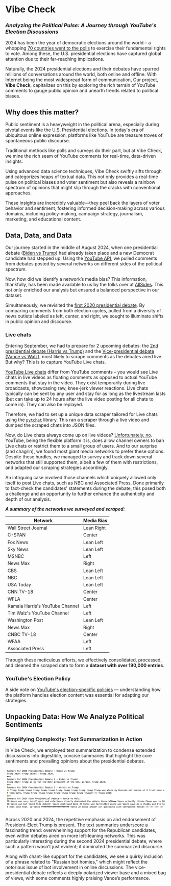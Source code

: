 # Vibe Check

### _Analyzing the Political Pulse: A Journey through YouTube's Election Discussions_

2024 has been the year of democratic elections around the world – a whopping [70 countries went to the polls](https://www.cnn.com/2024/07/08/world/global-elections-2024-maps-charts-dg/index.html) to exercise their fundamental rights to vote. Among these, the U.S. presidential elections have captured global attention due to their far-reaching implications.

Naturally, the 2024 presidential elections and their debates have spurred millions of conversations around the world, both online and offline. With Internet being the most widespread form of communication, Our project, **Vibe Check**, capitalizes on this by exploring the rich terrain of YouTube comments to gauge public opinion and unearth trends related to political biases.

## Why does this matter?
Public sentiment is a heavyweight in the political arena, especially during pivotal events like the U.S. Presidential elections. In today's era of ubiquitous online expression, platforms like YouTube are treasure troves of spontaneous public discourse.

Traditional methods like polls and surveys do their part, but at Vibe Check, we mine the rich seam of YouTube comments for real-time, data-driven insights.

Using advanced data science techniques, Vibe Check swiftly sifts through and categorizes heaps of textual data. This not only provides a real-time pulse on political biases and voter sentiment but also reveals a rainbow spectrum of opinions that might slip through the cracks with conventional approaches.

These insights are incredibly valuable—they peel back the layers of voter behavior and sentiment, fostering informed decision-making across various domains, including policy-making, campaign strategy, journalism, marketing, and educational content.

## Data, Data, and Data

Our journey started in the middle of August 2024, when one presidential debate ([Biden vs Trump](https://en.wikipedia.org/wiki/2024_Joe_Biden%E2%80%93Donald_Trump_presidential_debate)) had already taken place and a new Democrat candidate had stepped up. Using the [YouTube API](https://developers.google.com/youtube/v3/getting-started), we pulled comments from debates posted by several networks on different sides of the political spectrum.

Now, how did we identify a network’s media bias? This information, thankfully, has been made available to us by the folks over at [AllSides](https://www.allsides.com/media-bias/media-bias-chart). This not only enriched our analysis but ensured a balanced perspective in our dataset.

Simultaneously, we revisited the [first 2020 presidential debate](https://en.wikipedia.org/wiki/2020_United_States_presidential_debates#September_29:_First_presidential_debate_(Case_Western_Reserve_University)). By comparing comments from both election cycles, pulled from a diversity of news outlets labeled as left, center, and right, we sought to illuminate shifts in public opinion and discourse.

### Live chats

Entering September, we had to prepare for 2 upcoming debates: the [2nd presidential debate (Harris vs Trump)](https://en.wikipedia.org/wiki/2024_United_States_presidential_debates#September_10:_Second_presidential_debate_(ABC,_Philadelphia)) and the [Vice-presidential debate (Vance vs Walz)](https://en.wikipedia.org/wiki/2024_United_States_presidential_debates#October_1:_Vice_presidential_debate_(CBS,_New_York_City)), most likely to scrape comments as the debates aired live. But why? This is to capture YouTube Live chats.

[YouTube Live chats](https://support.google.com/youtube/answer/2524549?hl=en) differ from YouTube comments – you would see Live chats in live videos as floating comments as opposed to actual YouTube comments that stay in the video. They exist temporarily during live broadcasts, showcasing raw, knee-jerk viewer reactions. Live chats typically can be sent by any user and stay for as long as the livestream lasts (but can take up to 24 hours after the live video posting for all chats to come in). They can also be replayed.

Therefore, we had to set up a unique data scraper tailored for Live chats using the  [`pytchat`](https://github.com/taizan-hokuto/pytchat) library. This ran a scraper through a live video and dumped the scraped chats into JSON files.

Now, do Live chats always come up on live videos? [Unfortunately, no]( https://support.google.com/youtube/answer/9826490?hl=en#zippy=%2Caccess-channel-activity-from-live-chat-feed). YouTube, being the flexible platform it is, does allow channel owners to ban Live chats or restrict them to a small group of users. And to our surprise (and chagrin), we found most giant media networks to prefer these options. Despite these hurdles, we managed to survey and track down several networks that still supported them, albeit a few of them with restrictions, and adapted our scraping strategies accordingly.

An intriguing case involved those channels which uniquely allowed only itself to post Live chats, such as NBC and Associated Press. Done primarily to fact-check the candidates' statements during the debate, this posed both a challenge and an opportunity to further enhance the authenticity and depth of our analysis.

**_A summary of the networks we surveyed and scraped:_**

| **Network**                     | **Media Bias** |
|---------------------------------|----------------|
| Wall Street Journal             | Lean Right     |      
| C-SPAN                          | Center         |
| Fox News                        | Lean Left      |
| Sky News                        | Lean Left      |
| MSNBC                           | Left           |
| News Max                        | Right          |
| CBS                             | Lean Left      |
| NBC                             | Lean Left      |
| USA Today                       | Lean Left      |
| CNN TV-18                       | Center         |
| WFLA                            | Center         |
| Kamala Harris's YouTube Channel | Left           |
| Tim Walz's YouTube Channel      | Left           |
| Washington Post                 | Lean Left      |
| News Max                        | Right          |
| CNBC TV-18                      | Center         |
| WFAA                            | Left           |
| Associated Press                | Left           |

Through these meticulous efforts, we effectively consolidated, processed, and cleaned the scraped data to form a **dataset with over 190,000 entries**.

### YouTube's Election Policy

A side note on [YouTube's election-specific policies](https://www.youtube.com/howyoutubeworks/our-commitments/supporting-political-integrity/) — understanding how the platform handles election content was essential for adapting our strategies.

## Unpacking Data: How We Analyze Political Sentiments

### Simplifying Complexity: Text Summarization in Action

In Vibe Check, we employed text summarization to condense extended discussions into digestible, concise summaries that highlight the core sentiments and prevailing opinions about the presidential debates.

![Text Summaries of the 4 debates](./images/text%20summaries.png)

Across 2020 and 2024, the repetitive emphasis on and endorsement of President-Elect Trump is present. The text summaries underscore a fascinating trend: overwhelming support for the Republican candidates, even within debates aired on more left-leaning networks. This was particularly interesting during the second 2024 presidential debate, where such a pattern wasn’t just evident; it dominated the summarized discourse.

Along with chant-like support for the candidates, we see a quirky inclusion of a phrase related to "Russian bot homies," which might reflect the notorious issue of bot involvement in online discussions. The vice-presidential debate reflects a deeply polarized viewer base and a mixed bag of views, with some comments highly praising Vance’s performance.



















 


